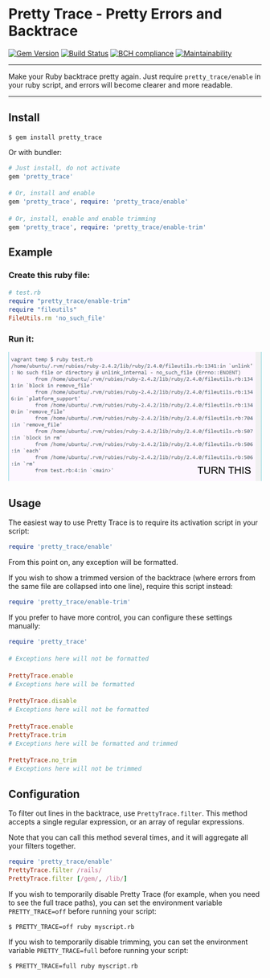 Pretty Trace - Pretty Errors and Backtrace
==================================================

[![Gem Version](https://badge.fury.io/rb/pretty_trace.svg)](https://badge.fury.io/rb/pretty_trace)
[![Build Status](https://travis-ci.com/DannyBen/pretty_trace.svg?branch=master)](https://travis-ci.com/DannyBen/pretty_trace)
[![BCH compliance](https://bettercodehub.com/edge/badge/DannyBen/pretty_trace?branch=master)](https://bettercodehub.com/results/DannyBen/pretty_trace)
[![Maintainability](https://api.codeclimate.com/v1/badges/c9db6ec58ec7ac1484aa/maintainability)](https://codeclimate.com/github/DannyBen/pretty_trace/maintainability)

---

Make your Ruby backtrace pretty again. Just require `pretty_trace/enable` 
in your ruby script, and errors will become clearer and more readable.

---

Install
--------------------------------------------------

```
$ gem install pretty_trace
```

Or with bundler:

```ruby
# Just install, do not activate
gem 'pretty_trace'

# Or, install and enable
gem 'pretty_trace', require: 'pretty_trace/enable'

# Or, install, enable and enable trimming
gem 'pretty_trace', require: 'pretty_trace/enable-trim'
```

Example
--------------------------------------------------

### Create this ruby file:

```ruby
# test.rb
require "pretty_trace/enable-trim"
require "fileutils"
FileUtils.rm 'no_such_file'
```

### Run it:

![screenshot](/screenshot.gif)


Usage
--------------------------------------------------

The easiest way to use Pretty Trace is to require its activation script in
your script:

```ruby
require 'pretty_trace/enable'
```

From this point on, any exception will be formatted.

If you wish to show a trimmed version of the backtrace (where errors from the
same file are collapsed into one line), require this script instead:

```ruby
require 'pretty_trace/enable-trim'
```

If you prefer to have more control, you can configure these settings 
manually:

```ruby
require 'pretty_trace'

# Exceptions here will not be formatted

PrettyTrace.enable
# Exceptions here will be formatted

PrettyTrace.disable
# Exceptions here will not be formatted

PrettyTrace.enable
PrettyTrace.trim
# Exceptions here will be formatted and trimmed

PrettyTrace.no_trim
# Exceptions here will not be trimmed
```


Configuration
--------------------------------------------------

To filter out lines in the backtrace, use `PrettyTrace.filter`. This method
accepts a single regular expression, or an array of regular expressions.

Note that you can call this method several times, and it will aggregate all
your filters together.

```ruby
require 'pretty_trace/enable'
PrettyTrace.filter /rails/
PrettyTrace.filter [/gem/, /lib/]
```

If you wish to temporarily disable Pretty Trace (for example, when you need 
to see the full trace paths), you can set the environment variable 
`PRETTY_TRACE=off` before running your script:

```
$ PRETTY_TRACE=off ruby myscript.rb
```

If you wish to temporarily disable trimming, you can set the environment 
variable `PRETTY_TRACE=full` before running your script:

```
$ PRETTY_TRACE=full ruby myscript.rb
```

